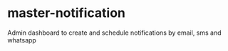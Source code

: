 # master-notification
Admin dashboard to create and schedule notifications by email, sms and whatsapp
